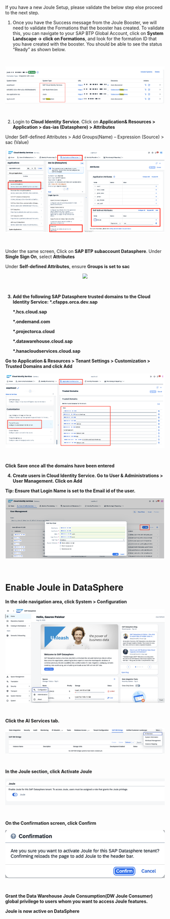 If you have a new Joule Setup, please validate the below step else proceed to the next step.

1.	Once you have the Success message from the Joule Booster, we will need to validate the Formations that the booster has created. To validate this, you can navigate to your SAP BTP Global Account, click on <b>System Landscape -> click on Formations</b>, and look for the formation ID that you have created with the booster.  You should be able to see the status “Ready” as shown below.


 <br>
<p align="center"> 
<img src="images/3.6.1.png"> 
</p>
<br>
<p align="center" </p>

2.	Login to <b>Cloud Identity Service</b>. Click on <b>Application& Resources > Application > das-ias (Datasphere) > Attributes</b>

Under Self-defined Attributes > Add Groups(Name) – Expression (Source) > sac (Value)
 <br>
<p align="center"> 
<img src="images/3.6.2.png"> 
</p>
<br>
<p align="center" </p>

Under the same screen, Click on <b>SAP BTP subaccount Datasphere</b>. Under <b>Single Sign On</b>, select <b>Attributes</b>

Under <b>Self-defined Attributes</b>, ensure <b>Groups<b> is set to <b>sac</b>
 <br>
<p align="center"> 
<img src="images/3.6.2a.png"> 
</p>
<br>
<p align="center" </p>


3.  Add the following SAP Datasphere trusted domains to the Cloud Identity Service:
    *.cfapps.orca.dev.sap
    
    *.hcs.cloud.sap
    
    *.ondemand.com
    
    *.projectorca.cloud
    
    *.datawarehouse.cloud.sap
    
    *.hanacloudservices.cloud.sap

Go to <b>Application & Resources > Tenant Settings > Customization > Trusted Domains and click Add</b>
 <br>
<p align="center"> 
<img src="images/3.6.3.png"> 
</p>
<br>
<p align="center" </p>

Click <b>Save</b> once all the domains have been entered

4.	Create users in Cloud Identity Service. Go to <b>User & Administrations > User Management</b>. Click on <b>Add</b>

<b>Tip: Ensure that Login Name is set to the Email id of the user.</b>
 <br>
<p align="center"> 
<img src="images/3.6.4.png"> 
</p>
<br>
<p align="center" </p>


<h1 style="fot-size:4;"><b>Enable Joule in DataSphere</b></h1>

In the side navigation area, click <b>System > Configuration</b>
 <br>
<p align="center"> 
<img src="images/3.6.5.png"> 
</p>
<br>
<p align="center" </p>

Click the <b>AI Services</b> tab.
 <br>
<p align="center"> 
<img src="images/3.6.6.png"> 
</p>
<br>
<p align="center" </p>

In the <b>Joule</b> section, click <b>Activate Joule</b>
  <br>
<p align="center"> 
<img src="images/3.6.7.png"> 
</p>
<br>
<p align="center" </p>

On the Confirmation screen, click <b>Confirm</b>
  <br>
<p align="center"> 
<img src="images/3.6.8.png"> 
</p>
<br>
<p align="center" </p>

Grant the Data Warehouse Joule Consumption(DW Joule Consumer) global privilege to users whom you want to access Joule features.

Joule is now active on DataSphere

